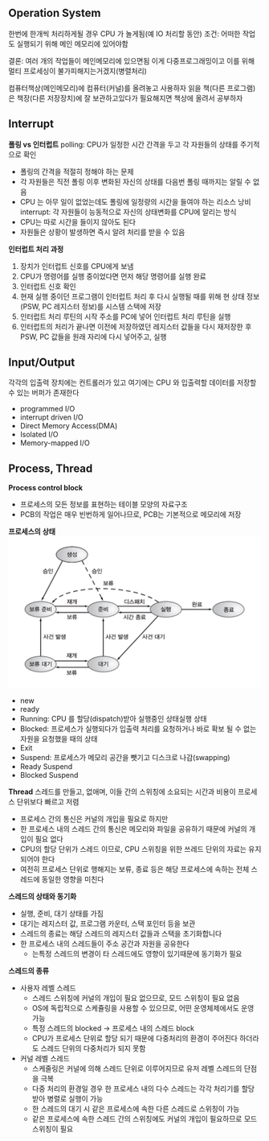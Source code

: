 ## Operation System

한번에 한개씩 처리하게될 경우 CPU 가 놀게됨(예 IO 처리할 동안)
조건: 어떠한 작업도 실행되기 위해 메인 메모리에 있어야함

결론: 여러 개의 작업들이 메인메모리에 있으면됨
이게 다중프로그래밍이고 이를 위해 멀티 프로세싱이 불가피해지는거겠지(병렬처리)



컴퓨터책상(메인메모리)에 컴퓨터(커널)를 올려놓고 사용하자
읽을 책(다른 프로그램)은 책장(다른 저장장치)에 잘 보관하고있다가 필요해지면 책상에 올려서 공부하자

## Interrupt

**폴링 vs 인터럽트** 
polling: CPU가 일정한 시간 간격을 두고 각 자원들의 상태를 주기적으로 확인
  - 폴링의 간격을 적절히 정해야 하는 문제
  - 각 자원들은 직전 폴링 이후 변화된 자신의 상태를 다음번 폴링 때까지는 알릴 수 없음
  - CPU 는 아무 일이 없었는데도 폴링에 일정량의 시간을 들여야 하는 리소스 낭비
interrupt: 각 자원들이 능동적으로 자신의 상태변화를 CPU에 알리는 방식
  - CPU는 따로 시간을 들이지 않아도 된다
  - 자원들은 상황이 발생하면 즉시 알려 처리를 받을 수 있음

**인터럽트 처리 과정**
1. 장치가 인터럽트 신호를 CPU에게 보냄
2. CPU가 명령어를 실행 중이었다면 먼저 해당 명령어를 실행 완료
3. 인터럽트 신호 확인
4. 현재 실행 중이던 프로그램이 인터럽트 처리 후 다시 실행될 때를 위해 현 상태 정보(PSW, PC 레지스터 정보)를 시스템 스택에 저장
5. 인터럽트 처리 루틴의 시작 주소를 PC에 넣어 인터럽트 처리 루틴을 실행
6. 인터럽트의 처리가 끝나면 이전에 저장하였던 레지스터 값들을 다시 재저장한 후 PSW, PC 값들을 원래 자리에 다시 넣어주고, 실행


## Input/Output
각각의 입출력 장치에는 컨트롤러가 있고 여기에는 CPU 와 입출력할 데이터를 저장할 수 있는 버퍼가 존재한다 

- programmed I/O
- interrupt driven I/O
- Direct Memory Access(DMA)
- Isolated I/O
- Memory-mapped I/O


## Process, Thread

**Process control block**
- 프로세스의 모든 정보를 표현하는 테이블 모양의 자료구조
- PCB의 작업은 매우 빈번하게 일어나므로, PCB는 기본적으로 메모리에 저장 


**프로세스의 상태**
![](asset/process_status.png)
- new
- ready
- Running: CPU 를 할당(dispatch)받아 실행중인 상태실행 상태 
- Blocked: 프로세스가 실행되다가 입출력 처리를 요청하거나 바로 확보 될 수 없는 자원을 요청했을 때의 상태
- Exit
- Suspend: 프로세스가 메모리 공간을 뺏기고 디스크로 나감(swapping) 
- Ready Suspend 
- Blocked Suspend


**Thread**
스레드를 만들고, 없애며, 이들 간의 스위칭에 소요되는 시간과 비용이 프로세스 단위보다 빠르고 저렴
- 프로세스 간의 통신은 커널의 개입을 필요로 하지만
- 한 프로세스 내의 스레드 간의 통신은 메모리와 파일을 공유하기 때문에 커널의 개입이 필요 없다
- CPU의 할당 단위가 스레드 이므로, CPU 스위칭을 위한 쓰레드 단위의 자료는 유지되어야 한다
- 여전히 프로세스 단위로 행해지는 보류, 종료 등은 해당 프로세스에 속하는 전체 스레드에 동일한 영향을 미친다


**스레드의 상태와 동기화**
- 실행, 준비, 대기 상태를 가짐
- 대기는 레지스터 값, 프로그램 카운터, 스택 포인터 등을 보관
- 스레드의 종료는 해당 스레드의 레지스터 값들과 스택을 초기화합니다
- 한 프로세스 내의 스레드들이 주소 공간과 자원을 공유한다
  - 는특정 스레드의 변경이 타 스레드에도 영향이 있기때문에 동기화가 필요


**스레드의 종류**
- 사용자 레벨 스레드
  - 스레드 스위칭에 커널의 개입이 필요 없으므로, 모드 스위칭이 필요 없음
  - OS에 독립적으로 스케쥴링을 사용할 수 있으므로, 어떤 운영체제에서도 운영 가능
  - 특정 스레드의 blocked -> 프로세스 내의 스레드 block
  - CPU가 프로세스 단위로 할당 되기 때문에 다중처리의 환경이 주어진다 하더라도 스레드 단위의 다중처리가 되지 못함
- 커널 레벨 스레드
  - 스케줄링은 커널에 의해 스레드 단위로 이루어지므로 유저 레벨 스레드의 단점을 극복
  - 다중 처리의 환경일 경우 한 프로세스 내의 다수 스레드는 각각 처리기를 할당 받아 병렬로 실행이 가능
  - 한 스레드의 대기 시 같은 프로세스에 속한 다른 스레드로 스위칭이 가능
  - 같은 프로세스에 속한 스레드 간의 스위칭에도 커널의 개입이 필요하므로 모드 스위칭이 필요 